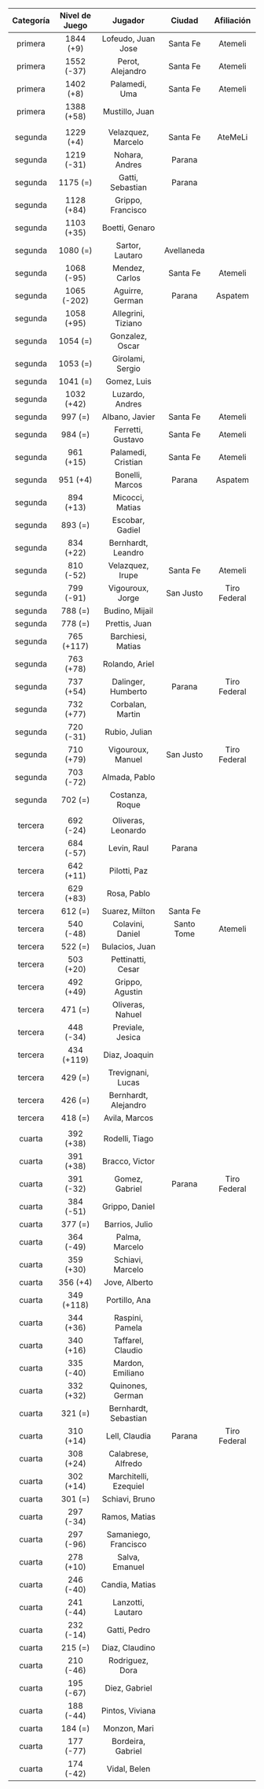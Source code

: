 |  Categoría  |  Nivel de Juego  |        Jugador        |   Ciudad   |  Afiliación  |
|:-----------:|:----------------:|:---------------------:|:----------:|:------------:|
|   primera   |    1844 (+9)     |  Lofeudo, Juan Jose   |  Santa Fe  |   Atemeli    |
|   primera   |    1552 (-37)    |   Perot, Alejandro    |  Santa Fe  |   Atemeli    |
|   primera   |    1402 (+8)     |     Palamedi, Uma     |  Santa Fe  |   Atemeli    |
|   primera   |    1388 (+58)    |    Mustillo, Juan     |            |              |
|             |                  |                       |            |              |
|   segunda   |    1229 (+4)     |  Velazquez, Marcelo   |  Santa Fe  |   AteMeLi    |
|   segunda   |    1219 (-31)    |    Nohara, Andres     |   Parana   |              |
|   segunda   |     1175 (=)     |   Gatti, Sebastian    |   Parana   |              |
|   segunda   |    1128 (+84)    |   Grippo, Francisco   |            |              |
|   segunda   |    1103 (+35)    |    Boetti, Genaro     |            |              |
|   segunda   |     1080 (=)     |    Sartor, Lautaro    | Avellaneda |              |
|   segunda   |    1068 (-95)    |    Mendez, Carlos     |  Santa Fe  |   Atemeli    |
|   segunda   |   1065 (-202)    |    Aguirre, German    |   Parana   |   Aspatem    |
|   segunda   |    1058 (+95)    |  Allegrini, Tiziano   |            |              |
|   segunda   |     1054 (=)     |    Gonzalez, Oscar    |            |              |
|   segunda   |     1053 (=)     |   Girolami, Sergio    |            |              |
|   segunda   |     1041 (=)     |      Gomez, Luis      |            |              |
|   segunda   |    1032 (+42)    |    Luzardo, Andres    |            |              |
|   segunda   |     997 (=)      |    Albano, Javier     |  Santa Fe  |   Atemeli    |
|   segunda   |     984 (=)      |   Ferretti, Gustavo   |  Santa Fe  |   Atemeli    |
|   segunda   |    961 (+15)     |  Palamedi, Cristian   |  Santa Fe  |   Atemeli    |
|   segunda   |     951 (+4)     |    Bonelli, Marcos    |   Parana   |   Aspatem    |
|   segunda   |    894 (+13)     |    Micocci, Matias    |            |              |
|   segunda   |     893 (=)      |    Escobar, Gadiel    |            |              |
|   segunda   |    834 (+22)     |  Bernhardt, Leandro   |            |              |
|   segunda   |    810 (-52)     |   Velazquez, Irupe    |  Santa Fe  |   Atemeli    |
|   segunda   |    799 (-91)     |   Vigouroux, Jorge    | San Justo  | Tiro Federal |
|   segunda   |     788 (=)      |    Budino, Mijail     |            |              |
|   segunda   |     778 (=)      |     Prettis, Juan     |            |              |
|   segunda   |    765 (+117)    |   Barchiesi, Matias   |            |              |
|   segunda   |    763 (+78)     |    Rolando, Ariel     |            |              |
|   segunda   |    737 (+54)     |  Dalinger, Humberto   |   Parana   | Tiro Federal |
|   segunda   |    732 (+77)     |   Corbalan, Martin    |            |              |
|   segunda   |    720 (-31)     |     Rubio, Julian     |            |              |
|   segunda   |    710 (+79)     |   Vigouroux, Manuel   | San Justo  | Tiro Federal |
|   segunda   |    703 (-72)     |     Almada, Pablo     |            |              |
|   segunda   |     702 (=)      |    Costanza, Roque    |            |              |
|             |                  |                       |            |              |
|   tercera   |    692 (-24)     |  Oliveras, Leonardo   |            |              |
|   tercera   |    684 (-57)     |      Levin, Raul      |   Parana   |              |
|   tercera   |    642 (+11)     |     Pilotti, Paz      |            |              |
|   tercera   |    629 (+83)     |      Rosa, Pablo      |            |              |
|   tercera   |     612 (=)      |    Suarez, Milton     |  Santa Fe  |              |
|   tercera   |    540 (-48)     |   Colavini, Daniel    | Santo Tome |   Atemeli    |
|   tercera   |     522 (=)      |    Bulacios, Juan     |            |              |
|   tercera   |    503 (+20)     |   Pettinatti, Cesar   |            |              |
|   tercera   |    492 (+49)     |    Grippo, Agustin    |            |              |
|   tercera   |     471 (=)      |   Oliveras, Nahuel    |            |              |
|   tercera   |    448 (-34)     |   Previale, Jesica    |            |              |
|   tercera   |    434 (+119)    |     Diaz, Joaquin     |            |              |
|   tercera   |     429 (=)      |   Trevignani, Lucas   |            |              |
|   tercera   |     426 (=)      | Bernhardt, Alejandro  |            |              |
|   tercera   |     418 (=)      |     Avila, Marcos     |            |              |
|             |                  |                       |            |              |
|   cuarta    |    392 (+38)     |    Rodelli, Tiago     |            |              |
|   cuarta    |    391 (+38)     |    Bracco, Victor     |            |              |
|   cuarta    |    391 (-32)     |    Gomez, Gabriel     |   Parana   | Tiro Federal |
|   cuarta    |    384 (-51)     |    Grippo, Daniel     |            |              |
|   cuarta    |     377 (=)      |    Barrios, Julio     |            |              |
|   cuarta    |    364 (-49)     |    Palma, Marcelo     |            |              |
|   cuarta    |    359 (+30)     |   Schiavi, Marcelo    |            |              |
|   cuarta    |     356 (+4)     |     Jove, Alberto     |            |              |
|   cuarta    |    349 (+118)    |     Portillo, Ana     |            |              |
|   cuarta    |    344 (+36)     |    Raspini, Pamela    |            |              |
|   cuarta    |    340 (+16)     |   Taffarel, Claudio   |            |              |
|   cuarta    |    335 (-40)     |   Mardon, Emiliano    |            |              |
|   cuarta    |    332 (+32)     |   Quinones, German    |            |              |
|   cuarta    |     321 (=)      | Bernhardt, Sebastian  |            |              |
|   cuarta    |    310 (+14)     |     Lell, Claudia     |   Parana   | Tiro Federal |
|   cuarta    |    308 (+24)     |  Calabrese, Alfredo   |            |              |
|   cuarta    |    302 (+14)     | Marchitelli, Ezequiel |            |              |
|   cuarta    |     301 (=)      |    Schiavi, Bruno     |            |              |
|   cuarta    |    297 (-34)     |     Ramos, Matias     |            |              |
|   cuarta    |    297 (-96)     | Samaniego, Francisco  |            |              |
|   cuarta    |    278 (+10)     |    Salva, Emanuel     |            |              |
|   cuarta    |    246 (-40)     |    Candia, Matias     |            |              |
|   cuarta    |    241 (-44)     |   Lanzotti, Lautaro   |            |              |
|   cuarta    |    232 (-14)     |     Gatti, Pedro      |            |              |
|   cuarta    |     215 (=)      |    Diaz, Claudino     |            |              |
|   cuarta    |    210 (-46)     |    Rodriguez, Dora    |            |              |
|   cuarta    |    195 (-67)     |     Diez, Gabriel     |            |              |
|   cuarta    |    188 (-44)     |    Pintos, Viviana    |            |              |
|   cuarta    |     184 (=)      |     Monzon, Mari      |            |              |
|   cuarta    |    177 (-77)     |   Bordeira, Gabriel   |            |              |
|   cuarta    |    174 (-42)     |     Vidal, Belen      |            |              |